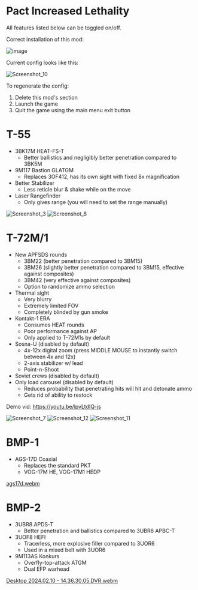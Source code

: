 # Pact Increased Lethality

All features listed below can be toggled on/off.

Correct installation of this mod:

![image](https://github.com/thebeninator/Pact-Increased-Lethality/assets/89621837/e31193eb-6cd2-4efa-a93c-f17528af5e9e)

Current config looks like this:

![Screenshot_10](https://github.com/thebeninator/Pact-Increased-Lethality/assets/89621837/42ecf3be-6a8a-41b7-ad44-c89d2a7520e7)

To regenerate the config:
1) Delete this mod's section
2) Launch the game
3) Quit the game using the main menu exit button

# T-55
- 3BK17M HEAT-FS-T
  - Better ballistics and negligibly better penetration compared to 3BK5M
- 9M117 Bastion GLATGM
  - Replaces 3OF412, has its own sight with fixed 8x magnification
- Better Stabilizer
  - Less reticle blur & shake while on the move 
- Laser Rangefinder
  - Only gives range (you will need to set the range manually)
 
![Screenshot_3](https://github.com/thebeninator/Pact-Increased-Lethality/assets/89621837/9c494b20-3291-40f4-9be5-f75ac587caa4)
![Screenshot_8](https://github.com/thebeninator/Pact-Increased-Lethality/assets/89621837/e1979d6a-327c-47e5-94a6-acf1d42c7d59)

# T-72M/1 
- New APFSDS rounds
  - 3BM22 (better penetration compared to 3BM15)
  - 3BM26 (slightly better penetration compared to 3BM15, effective against composites)
  - 3BM42 (very effective against composites)
  - Option to randomize ammo selection
- Thermal sight
  - Very blurry
  - Extremely limited FOV
  - Completely blinded by gun smoke
- Kontakt-1 ERA
  - Consumes HEAT rounds
  - Poor performance against AP
  - Only applied to T-72M1s by default
- Sosna-U (disabled by default)
  - 4x-12x digital zoom (press MIDDLE MOUSE to instantly switch between 4x and 12x) 
  - 2-axis stabilizer w/ lead
  - Point-n-Shoot
- Soviet crews (disabled by default)
- Only load carousel (disabled by default)
  - Reduces probability that penetrating hits will hit and detonate ammo
  - Gets rid of ability to restock
 
Demo vid: https://youtu.be/lpvLtdIQ-js

![Screenshot_7](https://github.com/thebeninator/Pact-Increased-Lethality/assets/89621837/d5fb1292-9fcb-45e7-95ad-8c32a3924468)
![Screenshot_12](https://github.com/thebeninator/Pact-Increased-Lethality/assets/89621837/33877b32-ca41-420b-881d-37e7dc78c886)
![Screenshot_11](https://github.com/thebeninator/Pact-Increased-Lethality/assets/89621837/b2a5aa15-5d7b-4596-98fa-6aacd54e2626)

# BMP-1
- AGS-17D Coaxial
  - Replaces the standard PKT
  - VOG-17M HE, VOG-17M1 HEDP

[ags17d.webm](https://github.com/thebeninator/Pact-Increased-Lethality/assets/89621837/41b2dcf4-98b4-4a02-8487-d5516e5e70c2)

# BMP-2
- 3UBR8 APDS-T
  - Better penetration and ballistics compared to 3UBR6 APBC-T
- 3UOF8 HEFI
  - Tracerless, more explosive filler compared to 3UOR6
  - Used in a mixed belt with 3UOR6
- 9M113AS Konkurs
  - Overfly-top-attack ATGM
  - Dual EFP warhead

[Desktop 2024.02.10 - 14.36.30.05.DVR.webm](https://github.com/thebeninator/Pact-Increased-Lethality/assets/89621837/e9d0899a-9e91-44e4-9877-e7d2a6786a36)
